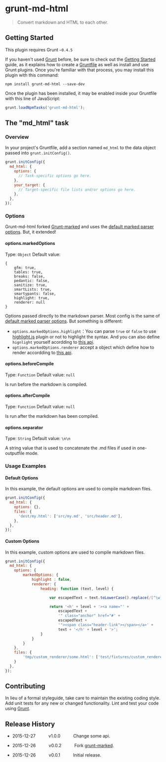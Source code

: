 # grunt-md-html

> Convert markdown and HTML to each other.

## Getting Started
This plugin requires Grunt `~0.4.5`

If you haven't used [Grunt](http://gruntjs.com/) before, be sure to check out the [Getting Started](http://gruntjs.com/getting-started) guide, as it explains how to create a [Gruntfile](http://gruntjs.com/sample-gruntfile) as well as install and use Grunt plugins. Once you're familiar with that process, you may install this plugin with this command:

```shell
npm install grunt-md-html --save-dev
```

Once the plugin has been installed, it may be enabled inside your Gruntfile with this line of JavaScript:

```js
grunt.loadNpmTasks('grunt-md-html');
```

## The "md_html" task

### Overview
In your project's Gruntfile, add a section named `md_html` to the data object passed into `grunt.initConfig()`.

```js
grunt.initConfig({
  md_html: {
    options: {
      // Task-specific options go here.
    },
    your_target: {
      // Target-specific file lists and/or options go here.
    },
  },
});
```

### Options

Grunt-md-html forked [Grunt-marked](https://github.com/gobwas/grunt-marked) and uses the [default marked parser options](https://github.com/chjj/marked). But, it extended!

#### options.markedOptions
Type: `Object`
Default value: 

```
{
    gfm: true,
    tables: true,
    breaks: false,
    pedantic: false,
    sanitize: true,
    smartLists: true,
    smartypants: false,
    highlight: true,
    renderer: null
}
```

Options passed directly to the markdown parser. Most config is the same of [default marked parser options](https://github.com/chjj/marked). But something is different:

- `options.markedOptions.highlight`：You can parse `true` or `false` to use [highlight.js](https://github.com/isagalaev/highlight.js) plugin or not to highlight the syntax. And you can also define `hignlight` yourself acordding to [this api](https://github.com/chjj/marked#user-content-highlight).
- `options.markedOptions.renderer` accept a object which define how to render accordding to [this api](https://github.com/chjj/marked#user-content-renderer). 


#### options.beforeCompile
Type: `Function`
Default value: `null`

Is run before the markdown is compiled.

#### options.afterCompile
Type: `Function`
Default value: `null`

Is run after the markdown has been compiled.

#### options.separator
Type: `String`
Default value: `\n\n`

A string value that is used to concatenate the .md files if used in one-outputfile mode.

### Usage Examples

#### Default Options
In this example, the default options are used to compile markdown files.

```js
grunt.initConfig({
  md_html: {
    options: {},
    files: {
      'dest/my.html': ['src/my.md', 'src/header.md'],
    },
  },
});
```

#### Custom Options
In this example, custom options are used to compile markdown files.

```js
grunt.initConfig({
  md_html: {
    options: {
        markedOptions: {
            highlight : false,
            renderer: {
                heading: function (text, level) {

                    var escapedText = text.toLowerCase().replace(/[^\w]+/g, '-');

                    return '<h' + level + '><a name="' +
                        escapedText +
                        '" class="anchor" href="#' +
                        escapedText +
                        '"><span class="header-link"></span></a>' +
                        text + '</h' + level + '>';
                }
            }
        }
    },
    files: {
        'tmp/custom_renderer/some.html': ['test/fixtures/custom_renderer/some.md']
    }
  },
});
```


## Contributing
In lieu of a formal styleguide, take care to maintain the existing coding style. Add unit tests for any new or changed functionality. Lint and test your code using [Grunt](http://gruntjs.com/).

## Release History
* 2015-12-27   v1.0.0   Change some api.

* 2015-12-26   v0.0.2   Fork [grunt-marked](https://github.com/gobwas/grunt-marked).

* 2015-12-26   v0.0.1   Initial release.
